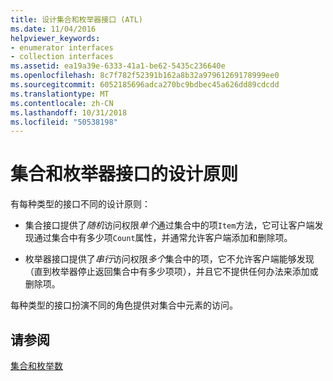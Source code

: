 ```yaml
---
title: 设计集合和枚举器接口 (ATL)
ms.date: 11/04/2016
helpviewer_keywords:
- enumerator interfaces
- collection interfaces
ms.assetid: ea19a39e-6333-41a1-be62-5435c236640e
ms.openlocfilehash: 8c7f782f52391b162a8b32a97961269178999ee0
ms.sourcegitcommit: 6052185696adca270bc9bdbec45a626dd89cdcdd
ms.translationtype: MT
ms.contentlocale: zh-CN
ms.lasthandoff: 10/31/2018
ms.locfileid: "50538198"
---
```

# <a name="design-principles-for-collection-and-enumerator-interfaces"></a>集合和枚举器接口的设计原则

有每种类型的接口不同的设计原则：

- 集合接口提供了*随机*访问权限*单个*通过集合中的项`Item`方法，它可让客户端发现通过集合中有多少项`Count`属性，并通常允许客户端添加和删除项。

- 枚举器接口提供了*串行*访问权限*多个*集合中的项，它不允许客户端能够发现 （直到枚举器停止返回集合中有多少项项），并且它不提供任何办法来添加或删除项。

每种类型的接口扮演不同的角色提供对集合中元素的访问。

## <a name="see-also"></a>请参阅

[集合和枚举数](../atl/atl-collections-and-enumerators.md)

